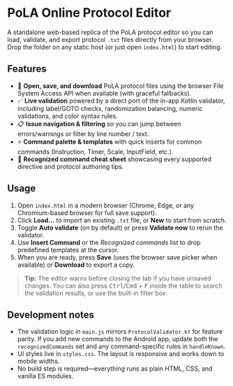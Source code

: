 # PoLA Online Protocol Editor

A standalone web-based replica of the PoLA protocol editor so you can load, validate, and export protocol `.txt` files directly from your browser. Drop the folder on any static host (or just open `index.html`) to start editing.

## Features

- 💾 **Open, save, and download** PoLA protocol files using the browser File System Access API when available (with graceful fallbacks).
- ✅ **Live validation** powered by a direct port of the in-app Kotlin validator, including label/GOTO checks, randomization balancing, numeric validations, and color syntax rules.
- 📋 **Issue navigation & filtering** so you can jump between errors/warnings or filter by line number / text.
- ⚡ **Command palette & templates** with quick inserts for common commands (Instruction, Timer, Scale, InputField, etc.).
- 🧠 **Recognized command cheat sheet** showcasing every supported directive and protocol authoring tips.

## Usage

1. Open `index.html` in a modern browser (Chrome, Edge, or any Chromium-based browser for full save support).
2. Click **Load…** to import an existing `.txt` file, or **New** to start from scratch.
3. Toggle **Auto validate** (on by default) or press **Validate now** to rerun the validator.
4. Use **Insert Command** or the _Recognized commands_ list to drop predefined templates at the cursor.
5. When you are ready, press **Save** (uses the browser save picker when available) or **Download** to export a copy.

> **Tip:** The editor warns before closing the tab if you have unsaved changes. You can also press <kbd>Ctrl</kbd>/<kbd>Cmd</kbd> + <kbd>F</kbd> inside the table to search the validation results, or use the built-in filter box.

## Development notes

- The validation logic in `main.js` mirrors `ProtocolValidator.kt` for feature parity. If you add new commands to the Android app, update both the `recognizedCommands` set and any command-specific rules in `handleKnown`.
- UI styles live in `styles.css`. The layout is responsive and works down to mobile widths.
- No build step is required—everything runs as plain HTML, CSS, and vanilla ES modules.
